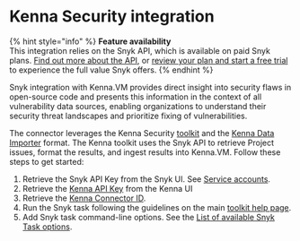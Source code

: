 # Kenna Security integration

{% hint style="info" %}
**Feature availability**\
This integration relies on the Snyk API, which is available on paid Snyk plans. [Find out more about the API](https://snyk.docs.apiary.io), or [review your plan and start a free trial](https://app.snyk.io/manage/billing) to experience the full value Snyk offers.
{% endhint %}

Snyk integration with Kenna.VM provides direct insight into security flaws in open-source code and presents this information in the context of all vulnerability data sources, enabling organizations to understand their security threat landscapes and prioritize fixing of vulnerabilities.

The connector leverages the Kenna Security [toolkit](https://github.com/KennaPublicSamples/toolkit) and the [Kenna Data Importer](https://help.kennasecurity.com/hc/en-us/articles/360026413111-Kenna-Data-Importer-JSON-Connector-) format. The Kenna toolkit uses the Snyk API to retrieve Project issues, format the results, and ingest results into Kenna.VM. Follow these steps to get started:

1. Retrieve the Snyk API Key from the Snyk UI. See [Service accounts](../../enterprise-setup/service-accounts.md).
2. Retrieve the [Kenna API Key](https://help.kennasecurity.com/hc/en-us/articles/360029111331-API-Key-Generation-and-Permissions) from the Kenna UI
3. Retrieve the [Kenna Connector ID](https://help.kennasecurity.com/hc/en-us/articles/360026413111-Kenna-Data-Importer-JSON-Connector-).
4. Run the Snyk task following the guidelines on the main [toolkit help page](https://github.com/KennaPublicSamples/toolkit#calling-a-specific-task).
5. Add Snyk task command-line options. See the [List of available Snyk Task options](https://github.com/KennaSecurity/toolkit/tree/main/tasks/connectors/snyk\_v2).
